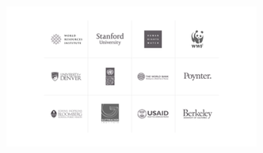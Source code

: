<img src="resources/img/aten-clients.png" alt="Logos from a number of Aten's Clients' logos" class="image--full">
